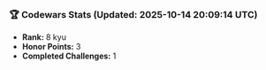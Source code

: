 ### 🏆 Codewars Stats (Updated: 2025-10-14 20:09:14 UTC)

- **Rank:** 8 kyu
- **Honor Points:** 3
- **Completed Challenges:** 1
